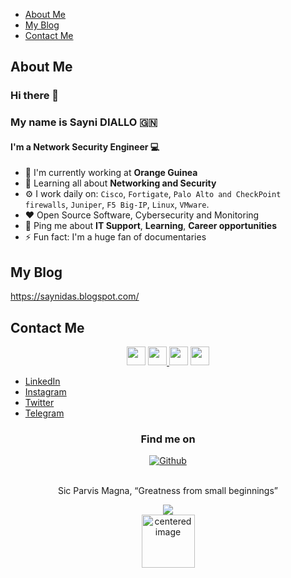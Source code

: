 * [About Me](#about-me)
* [My Blog](#my-blog)
* [Contact Me](#contact-me)

## About Me

### Hi there 👋
### My name is Sayni DIALLO 🇬🇳
#### I'm a Network Security Engineer :computer:


- 🏢 I'm currently working at **Orange Guinea** 
- 🌱 Learning all about **Networking and Security**
- ⚙️ I work daily on: `Cisco`, `Fortigate`, `Palo Alto and CheckPoint firewalls`, `Juniper`, `F5 Big-IP`, `Linux`, `VMware`.
- ❤️ Open Source Software, Cybersecurity and Monitoring
- 💬 Ping me about **IT Support**, **Learning**, **Career opportunities**
- ⚡ Fun fact: I'm a huge fan of documentaries

## My Blog
https://saynidas.blogspot.com/
## Contact Me
<p align='center'>
<a href="https://www.linkedin.com/in/saynidiallo/"><img height="30" src="https://upload.wikimedia.org/wikipedia/commons/8/81/LinkedIn_icon.svg"></a>
<a href="https://instagram.com/daskaarismatik"><img height="30" src="https://upload.wikimedia.org/wikipedia/commons/9/95/Instagram_logo_2022.svg">
<a href="https://twitter.com/saynidas"><img height="30" src="https://upload.wikimedia.org/wikipedia/commons/4/4f/Twitter-logo.svg"></a>
<a href="https://t.me/fran30"><img height="30" src="https://upload.wikimedia.org/wikipedia/commons/8/83/Telegram_2019_Logo.svg"/></a>
</p>

<ul>
<li><a href="https://linkedin.com/in/saynidiallo" rel="me">LinkedIn</a>
<li><a href="https://www.instagram.com/daskaarismatik/" rel="me">Instagram</a>
<li><a href="https://twitter.com/saynidas" rel="me">Twitter</a>
<li><a href="https://t.me/fran30" rel="me">Telegram</a>
</li>
</ul>

</p>
<h3 align="center">Find me on</h3>
<p align="center"><a 
href="https://github.com/daskaarismatik"><img alt="Github" 
src="https://img.shields.io/badge/GitHub-%2312100E.svg?&style=for-the-badge&logo=Github&logoColor=white" /></a>
</p>

<p align="center">
<br>
<text>Sic Parvis Magna, “Greatness from small beginnings”</text>
</p>

<p align="center">
<img src="https://visitor-badge.glitch.me/badge?page_id=daskaarismatik.daskaarismatik"/>
<br>
<img alt="centered image" height="85" src="https://upload.wikimedia.org/wikipedia/commons/e/ed/Flag_of_Guinea.svg"/>
<br>
</p>

